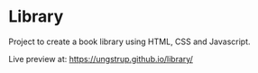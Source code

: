 # Library

Project to create a book library using HTML, CSS and Javascript.

Live preview at: https://ungstrup.github.io/library/